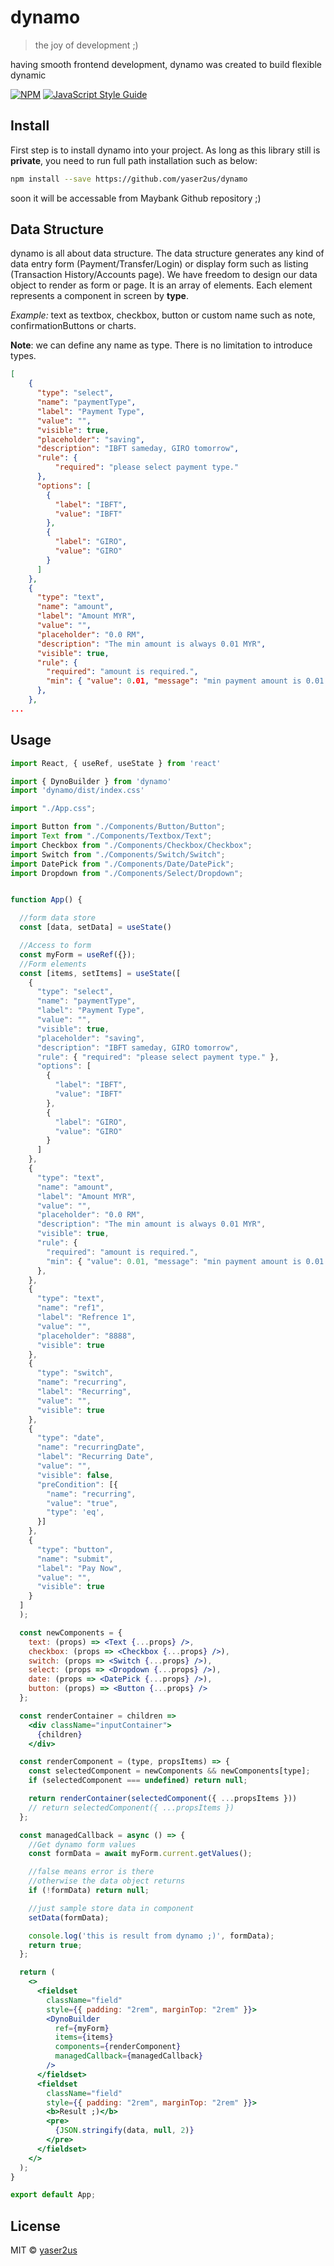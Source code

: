 # dynamo

> the joy of development ;)

having smooth frontend development, dynamo was created to build flexible dynamic 

[![NPM](https://img.shields.io/npm/v/dynamo.svg)](https://www.npmjs.com/package/dynamo) [![JavaScript Style Guide](https://img.shields.io/badge/code_style-standard-brightgreen.svg)](https://standardjs.com)

## Install
First step is to install dynamo into your project. 
As long as this library still is **private**, you need to run full path installation such as below:

```bash
npm install --save https://github.com/yaser2us/dynamo
```
soon it will be accessable from Maybank Github repository ;)

## Data Structure 
dynamo is all about data structure. The data structure generates any kind of data entry form (Payment/Transfer/Login) or display form such as listing (Transaction History/Accounts page).
We have freedom to design our data object to render as form or page. It is an array of elements. Each element represents a component in screen by **type**. 

*Example:* text as textbox, checkbox, button or custom name such as note, confirmationButtons or charts.

**Note**: we can define any name as type. There is no limitation to introduce types.

```json
[
    {
      "type": "select",
      "name": "paymentType",
      "label": "Payment Type",
      "value": "",
      "visible": true,
      "placeholder": "saving",
      "description": "IBFT sameday, GIRO tomorrow",
      "rule": { 
          "required": "please select payment type." 
      },
      "options": [
        {
          "label": "IBFT",
          "value": "IBFT"
        },
        {
          "label": "GIRO",
          "value": "GIRO"
        }
      ]
    },
    {
      "type": "text",
      "name": "amount",
      "label": "Amount MYR",
      "value": "",
      "placeholder": "0.0 RM",
      "description": "The min amount is always 0.01 MYR",
      "visible": true,
      "rule": {
        "required": "amount is required.",
        "min": { "value": 0.01, "message": "min payment amount is 0.01 MYR" }
      },
    },
...
```




## Usage

```jsx
import React, { useRef, useState } from 'react'

import { DynoBuilder } from 'dynamo'
import 'dynamo/dist/index.css'

import "./App.css";

import Button from "./Components/Button/Button";
import Text from "./Components/Textbox/Text";
import Checkbox from "./Components/Checkbox/Checkbox";
import Switch from "./Components/Switch/Switch";
import DatePick from "./Components/Date/DatePick";
import Dropdown from "./Components/Select/Dropdown";


function App() {

  //form data store
  const [data, setData] = useState()

  //Access to form
  const myForm = useRef({});
  //Form elements
  const [items, setItems] = useState([
    {
      "type": "select",
      "name": "paymentType",
      "label": "Payment Type",
      "value": "",
      "visible": true,
      "placeholder": "saving",
      "description": "IBFT sameday, GIRO tomorrow",
      "rule": { "required": "please select payment type." },
      "options": [
        {
          "label": "IBFT",
          "value": "IBFT"
        },
        {
          "label": "GIRO",
          "value": "GIRO"
        }
      ]
    },
    {
      "type": "text",
      "name": "amount",
      "label": "Amount MYR",
      "value": "",
      "placeholder": "0.0 RM",
      "description": "The min amount is always 0.01 MYR",
      "visible": true,
      "rule": {
        "required": "amount is required.",
        "min": { "value": 0.01, "message": "min payment amount is 0.01 MYR" }
      },
    },
    {
      "type": "text",
      "name": "ref1",
      "label": "Refrence 1",
      "value": "",
      "placeholder": "8888",
      "visible": true
    },
    {
      "type": "switch",
      "name": "recurring",
      "label": "Recurring",
      "value": "",
      "visible": true
    },
    {
      "type": "date",
      "name": "recurringDate",
      "label": "Recurring Date",
      "value": "",
      "visible": false,
      "preCondition": [{
        "name": "recurring",
        "value": "true",
        "type": 'eq',
      }]
    },
    {
      "type": "button",
      "name": "submit",
      "label": "Pay Now",
      "value": "",
      "visible": true
    }
  ]
  );

  const newComponents = {
    text: (props) => <Text {...props} />,
    checkbox: (props => <Checkbox {...props} />),
    switch: (props => <Switch {...props} />),
    select: (props => <Dropdown {...props} />),
    date: (props => <DatePick {...props} />),
    button: (props) => <Button {...props} />
  };

  const renderContainer = children =>
    <div className="inputContainer">
      {children}
    </div>

  const renderComponent = (type, propsItems) => {
    const selectedComponent = newComponents && newComponents[type];
    if (selectedComponent === undefined) return null;

    return renderContainer(selectedComponent({ ...propsItems }))
    // return selectedComponent({ ...propsItems })
  };

  const managedCallback = async () => {
    //Get dynamo form values
    const formData = await myForm.current.getValues();

    //false means error is there
    //otherwise the data object returns
    if (!formData) return null;

    //just sample store data in component
    setData(formData);

    console.log('this is result from dynamo ;)', formData);
    return true;
  };

  return (
    <>
      <fieldset
        className="field"
        style={{ padding: "2rem", marginTop: "2rem" }}>
        <DynoBuilder
          ref={myForm}
          items={items}
          components={renderComponent}
          managedCallback={managedCallback}
        />
      </fieldset>
      <fieldset
        className="field"
        style={{ padding: "2rem", marginTop: "2rem" }}>
        <b>Result ;)</b>
        <pre>
          {JSON.stringify(data, null, 2)}
        </pre>
      </fieldset>
    </>
  );
}

export default App;
```

## License

MIT © [yaser2us](https://github.com/yaser2us)
